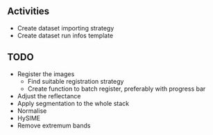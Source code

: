 ## Activities
- Create dataset importing strategy
- Create dataset run infos template

## TODO
- Register the images
	- Find suitable registration strategy
	- Create function to batch register, preferably with progress bar
- Adjust the reflectance
- Apply segmentation to the whole stack
- Normalise
- HySIME
- Remove extremum bands